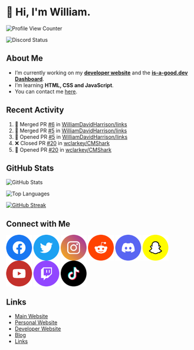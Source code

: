 # 👋 Hi, I'm William.
![Profile View Counter](https://komarev.com/ghpvc/?username=williamdavidharrison&color=blue&style=for-the-badge)

![Discord Status](https://dcbadge.vercel.app/api/shield/853158265466257448?theme=discord-inverted)

## About Me
- I’m currently working on my **[developer website](https://williamharrison.dev)** and the **[is-a-good.dev Dashboard](https://github.com/is-a-good-dev/dashboard)**.
- I’m learning **HTML, CSS and JavaScript**.
- You can contact me [here](mailto:william@williamharrison.dev).

## Recent Activity
<!--START_SECTION:activity-->
1. 🎉 Merged PR [#6](https://github.com/WilliamDavidHarrison/links/pull/6) in [WilliamDavidHarrison/links](https://github.com/WilliamDavidHarrison/links)
2. 🎉 Merged PR [#5](https://github.com/WilliamDavidHarrison/links/pull/5) in [WilliamDavidHarrison/links](https://github.com/WilliamDavidHarrison/links)
3. 💪 Opened PR [#5](https://github.com/WilliamDavidHarrison/links/pull/5) in [WilliamDavidHarrison/links](https://github.com/WilliamDavidHarrison/links)
4. ❌ Closed PR [#20](https://github.com/wclarkey/CMShark/pull/20) in [wclarkey/CMShark](https://github.com/wclarkey/CMShark)
5. 💪 Opened PR [#20](https://github.com/wclarkey/CMShark/pull/20) in [wclarkey/CMShark](https://github.com/wclarkey/CMShark)
<!--END_SECTION:activity-->

## GitHub Stats
![GitHub Stats](https://github-readme-stats.api.williamharrison.dev/api?username=williamdavidharrison&theme=algolia&show_icons=true&border_radius=8&count_private=true&include_all_commits=true)

![Top Languages](https://github-readme-stats.api.williamharrison.dev/api/top-langs/?username=williamdavidharrison&theme=algolia&layout=compact&border_radius=8)

[![GitHub Streak](https://wh-github-readme-streak-stats.herokuapp.com/?user=WilliamDavidHarrison&theme=dark)](https://git.io/streak-stats)

## Connect with Me
<a href="https://www.facebook.com/wdharrison09"><img align="center" src="assets/facebook.png" height="70" width="70" /></a>
<a href="https://twitter.com/wdharrison09"><img align="center" src="assets/twitter.png" height="70" width="70" /></a>
<a href="https://www.instagram.com/wdharrison09"><img align="center" src="assets/instagram.png" height="70" width="70" /></a>
<a href="https://www.reddit.com/u/williamdavidharrison"><img align="center" src="assets/reddit.png" height="70" width="70" /></a>
<a href="https://discord.com/users/853158265466257448"><img align="center" src="assets/discord.png" height="70" width="70" /></a>
<a href="https://snapchat.com/add/wdharrison09"><img align="center" src="assets/snapchat.png" height="70" width="70" /></a>
<a href="https://www.youtube.com/channel/UCzHwrpKSSMcnt-srjRqQqjg"><img align="center" src="assets/youtube.png" height="70" width="70" /></a>
<a href="https://www.twitch.tv/WDHarrison09"><img align="center" src="assets/twitch.png" height="70" width="70" /></a>
<a href="https://www.tiktok.com/@WDHarrison09"><img align="center" src="assets/tiktok.png" height="70" width="70" /></a>

## Links
* [Main Website](https://williamharrison.xyz)
* [Personal Website](https://william.net.au)
* [Developer Website](https://williamharrison.dev)
* [Blog](https://www.williamharrison.blog)
* [Links](https://williamharrison.me)
